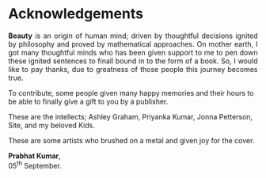 # Acknowledgements
<p style="text-align:justify"><b>Beauty</b> is an origin of human mind; driven by thoughtful decisions ignited by philosophy and proved by mathematical approaches.
On mother earth, I got many thoughtful minds who has been given support to me to pen down these ignited sentences to finall bound in to the form of a book. So, I would like to pay thanks, due to greatness of those people this journey becomes true.</p>To contribute, some people given many happy memories and their hours to be able to finally give a gift to you by a publisher.

These are the intellects; Ashley Graham, Priyanka Kumar, Jonna Petterson, Site, and my beloved Kids.

These are some artists who brushed on a metal and given joy for the cover.

<b>Prabhat Kumar</b>, </br> 05<sup>th</sup> September.

